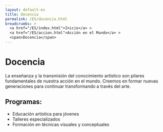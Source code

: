 ```yaml
---
layout: default-es
title: Docencia
permalink: /ES/docencia.html
breadcrumbs: >
  <a href="/ES/index.html">Inicio</a> >
  <a href="/ES/accion.html">Acción en el Mundo</a> >
  <span>Docencia</span>
---
```


# Docencia

La enseñanza y la transmisión del conocimiento artístico son pilares fundamentales de nuestra acción en el mundo. Creemos en formar nuevas generaciones para continuar transformando a través del arte.

## Programas:
- Educación artística para jóvenes
- Talleres especializados
- Formación en técnicas visuales y conceptuales
